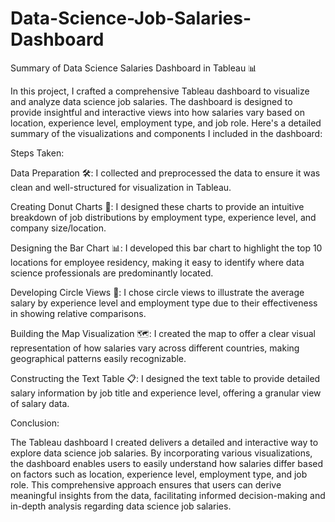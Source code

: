 # Data-Science-Job-Salaries-Dashboard

Summary of Data Science Salaries Dashboard in Tableau 📊

In this project, I crafted a comprehensive Tableau dashboard to visualize and analyze data science job salaries. The dashboard is designed to provide insightful and interactive views into how salaries vary based on location, experience level, employment type, and job role. Here's a detailed summary of the visualizations and components I included in the dashboard:

Steps Taken:

Data Preparation 🛠️: I collected and preprocessed the data to ensure it was clean and well-structured for visualization in Tableau.

Creating Donut Charts 🍩: I designed these charts to provide an intuitive breakdown of job distributions by employment type, experience level, and company size/location.

Designing the Bar Chart 📊: I developed this bar chart to highlight the top 10 locations for employee residency, making it easy to identify where data science professionals are predominantly located.

Developing Circle Views 🔵: I chose circle views to illustrate the average salary by experience level and employment type due to their effectiveness in showing relative comparisons.

Building the Map Visualization 🗺️: I created the map to offer a clear visual representation of how salaries vary across different countries, making geographical patterns easily recognizable.

Constructing the Text Table 📋: I designed the text table to provide detailed salary information by job title and experience level, offering a granular view of salary data.

Conclusion:

The Tableau dashboard I created delivers a detailed and interactive way to explore data science job salaries. By incorporating various visualizations, the dashboard enables users to easily understand how salaries differ based on factors such as location, experience level, employment type, and job role. This comprehensive approach ensures that users can derive meaningful insights from the data, facilitating informed decision-making and in-depth analysis regarding data science job salaries.
